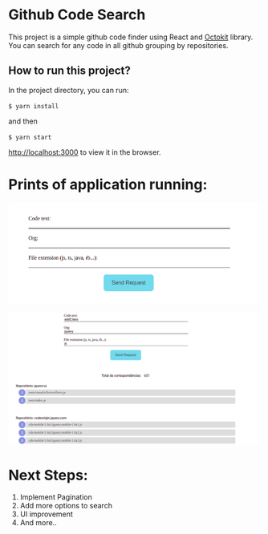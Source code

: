 # Github Code Search

This project is a simple github code finder using React and [Octokit](https://github.com/octokit/octokit.js) library. You can search for any code in all github grouping by repositories. 

## How to run this project?

In the project directory, you can run:

`$ yarn install`

and then

`$ yarn start`

[http://localhost:3000](http://localhost:3000) to view it in the browser.

# Prints of application running:
![home](https://github.com/MateusFaria-TGG/github-code-finder/blob/main/public/docsImages/home.png)

![result](https://github.com/MateusFaria-TGG/github-code-finder/blob/main/public/docsImages/result.png)

# Next Steps:

1. Implement Pagination
2. Add more options to search
3. UI improvement
4. And more..
